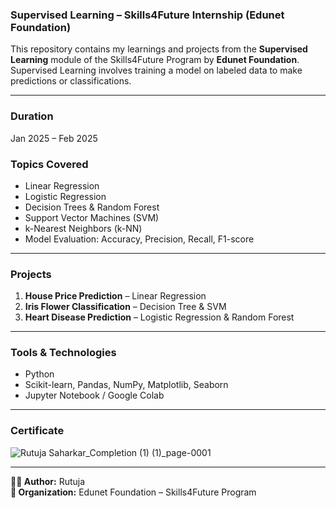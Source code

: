 ### Supervised Learning – Skills4Future Internship (Edunet Foundation)

This repository contains my learnings and projects from the **Supervised Learning** module of the Skills4Future Program by **Edunet Foundation**.  
Supervised Learning involves training a model on labeled data to make predictions or classifications.

---

### Duration
Jan 2025 – Feb 2025

### Topics Covered
- Linear Regression
- Logistic Regression
- Decision Trees & Random Forest
- Support Vector Machines (SVM)
- k-Nearest Neighbors (k-NN)
- Model Evaluation: Accuracy, Precision, Recall, F1-score

---

### Projects
1. **House Price Prediction** – Linear Regression  
2. **Iris Flower Classification** – Decision Tree & SVM  
3. **Heart Disease Prediction** – Logistic Regression & Random Forest

---

### Tools & Technologies
- Python
- Scikit-learn, Pandas, NumPy, Matplotlib, Seaborn
- Jupyter Notebook / Google Colab

---

### Certificate
![Rutuja Saharkar_Completion (1) (1)_page-0001](https://github.com/user-attachments/assets/2a807574-833a-4ba5-bf3b-524e4ae5d1d8)


---

**👩‍💻 Author:** Rutuja  
**🏢 Organization:** Edunet Foundation – Skills4Future Program
